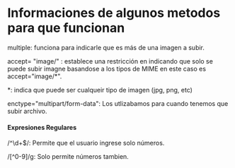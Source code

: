 # **Informaciones de algunos metodos para que funcionan**

multiple: funciona para indicarle que es más de una imagen a subir.

accept= "image/" : establece una restricción en indicando que solo se puede subir imagne basandose a los tipos de MIME en este caso es accept="image/*".

*: indica que puede ser cualqueir tipo de imagen (jpg, png, etc)

enctype="multipart/form-data":  Los utlizabamos para cuando tenemos que subir archivo.

#### Expresiones Regulares

/^\d+$/: Permite que el usuario ingrese solo números.

/[^0-9]/g: Solo permite números tambien.

